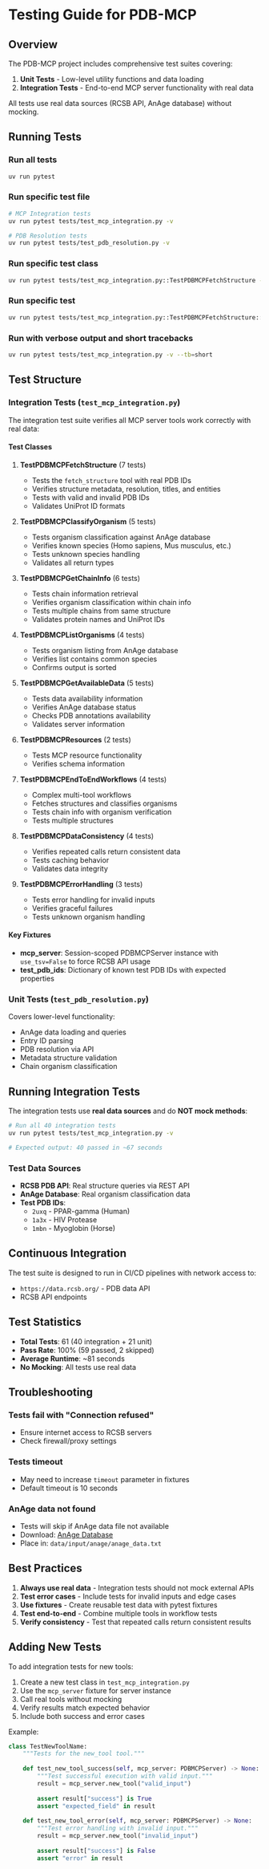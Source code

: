 # Testing Guide for PDB-MCP

## Overview

The PDB-MCP project includes comprehensive test suites covering:
1. **Unit Tests** - Low-level utility functions and data loading
2. **Integration Tests** - End-to-end MCP server functionality with real data

All tests use real data sources (RCSB API, AnAge database) without mocking.

## Running Tests

### Run all tests
```bash
uv run pytest
```

### Run specific test file
```bash
# MCP Integration tests
uv run pytest tests/test_mcp_integration.py -v

# PDB Resolution tests
uv run pytest tests/test_pdb_resolution.py -v
```

### Run specific test class
```bash
uv run pytest tests/test_mcp_integration.py::TestPDBMCPFetchStructure -v
```

### Run specific test
```bash
uv run pytest tests/test_mcp_integration.py::TestPDBMCPFetchStructure::test_fetch_structure_human_protein -v
```

### Run with verbose output and short tracebacks
```bash
uv run pytest tests/test_mcp_integration.py -v --tb=short
```

## Test Structure

### Integration Tests (`test_mcp_integration.py`)

The integration test suite verifies all MCP server tools work correctly with real data:

#### Test Classes

1. **TestPDBMCPFetchStructure** (7 tests)
   - Tests the `fetch_structure` tool with real PDB IDs
   - Verifies structure metadata, resolution, titles, and entities
   - Tests with valid and invalid PDB IDs
   - Validates UniProt ID formats

2. **TestPDBMCPClassifyOrganism** (5 tests)
   - Tests organism classification against AnAge database
   - Verifies known species (Homo sapiens, Mus musculus, etc.)
   - Tests unknown species handling
   - Validates all return types

3. **TestPDBMCPGetChainInfo** (6 tests)
   - Tests chain information retrieval
   - Verifies organism classification within chain info
   - Tests multiple chains from same structure
   - Validates protein names and UniProt IDs

4. **TestPDBMCPListOrganisms** (4 tests)
   - Tests organism listing from AnAge database
   - Verifies list contains common species
   - Confirms output is sorted

5. **TestPDBMCPGetAvailableData** (5 tests)
   - Tests data availability information
   - Verifies AnAge database status
   - Checks PDB annotations availability
   - Validates server information

6. **TestPDBMCPResources** (2 tests)
   - Tests MCP resource functionality
   - Verifies schema information

7. **TestPDBMCPEndToEndWorkflows** (4 tests)
   - Complex multi-tool workflows
   - Fetches structures and classifies organisms
   - Tests chain info with organism verification
   - Tests multiple structures

8. **TestPDBMCPDataConsistency** (4 tests)
   - Verifies repeated calls return consistent data
   - Tests caching behavior
   - Validates data integrity

9. **TestPDBMCPErrorHandling** (3 tests)
   - Tests error handling for invalid inputs
   - Verifies graceful failures
   - Tests unknown organism handling

#### Key Fixtures

- **mcp_server**: Session-scoped PDBMCPServer instance with `use_tsv=False` to force RCSB API usage
- **test_pdb_ids**: Dictionary of known test PDB IDs with expected properties

### Unit Tests (`test_pdb_resolution.py`)

Covers lower-level functionality:
- AnAge data loading and queries
- Entry ID parsing
- PDB resolution via API
- Metadata structure validation
- Chain organism classification

## Running Integration Tests

The integration tests use **real data sources** and do **NOT mock methods**:

```bash
# Run all 40 integration tests
uv run pytest tests/test_mcp_integration.py -v

# Expected output: 40 passed in ~67 seconds
```

### Test Data Sources

- **RCSB PDB API**: Real structure queries via REST API
- **AnAge Database**: Real organism classification data
- **Test PDB IDs**: 
  - `2uxq` - PPAR-gamma (Human)
  - `1a3x` - HIV Protease
  - `1mbn` - Myoglobin (Horse)

## Continuous Integration

The test suite is designed to run in CI/CD pipelines with network access to:
- `https://data.rcsb.org/` - PDB data API
- RCSB API endpoints

## Test Statistics

- **Total Tests**: 61 (40 integration + 21 unit)
- **Pass Rate**: 100% (59 passed, 2 skipped)
- **Average Runtime**: ~81 seconds
- **No Mocking**: All tests use real data

## Troubleshooting

### Tests fail with "Connection refused"
- Ensure internet access to RCSB servers
- Check firewall/proxy settings

### Tests timeout
- May need to increase `timeout` parameter in fixtures
- Default timeout is 10 seconds

### AnAge data not found
- Tests will skip if AnAge data file not available
- Download: [AnAge Database](http://genomics.senescence.info/download.html)
- Place in: `data/input/anage/anage_data.txt`

## Best Practices

1. **Always use real data** - Integration tests should not mock external APIs
2. **Test error cases** - Include tests for invalid inputs and edge cases
3. **Use fixtures** - Create reusable test data with pytest fixtures
4. **Test end-to-end** - Combine multiple tools in workflow tests
5. **Verify consistency** - Test that repeated calls return consistent results

## Adding New Tests

To add integration tests for new tools:

1. Create a new test class in `test_mcp_integration.py`
2. Use the `mcp_server` fixture for server instance
3. Call real tools without mocking
4. Verify results match expected behavior
5. Include both success and error cases

Example:

```python
class TestNewToolName:
    """Tests for the new_tool tool."""
    
    def test_new_tool_success(self, mcp_server: PDBMCPServer) -> None:
        """Test successful execution with valid input."""
        result = mcp_server.new_tool("valid_input")
        
        assert result["success"] is True
        assert "expected_field" in result
    
    def test_new_tool_error(self, mcp_server: PDBMCPServer) -> None:
        """Test error handling with invalid input."""
        result = mcp_server.new_tool("invalid_input")
        
        assert result["success"] is False
        assert "error" in result
```
